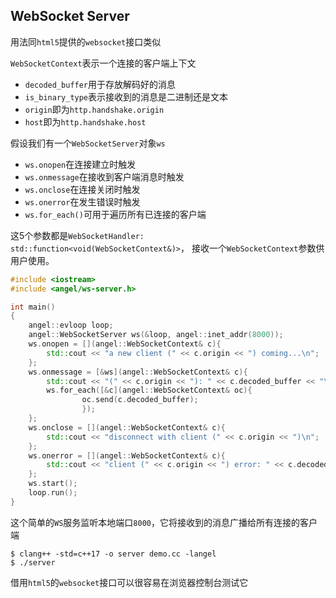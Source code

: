 WebSocket Server
---
用法同`html5`提供的`websocket`接口类似

`WebSocketContext`表示一个连接的客户端上下文
+ `decoded_buffer`用于存放解码好的消息
+ `is_binary_type`表示接收到的消息是二进制还是文本
+ `origin`即为`http.handshake.origin`
+ `host`即为`http.handshake.host`

假设我们有一个`WebSocketServer`对象`ws`
+ `ws.onopen`在连接建立时触发
+ `ws.onmessage`在接收到客户端消息时触发
+ `ws.onclose`在连接关闭时触发
+ `ws.onerror`在发生错误时触发
+ `ws.for_each()`可用于遍历所有已连接的客户端

这5个参数都是`WebSocketHandler: std::function<void(WebSocketContext&)>`，
接收一个`WebSocketContext`参数供用户使用。

```cpp
#include <iostream>
#include <angel/ws-server.h>

int main()
{
    angel::evloop loop;
    angel::WebSocketServer ws(&loop, angel::inet_addr(8000));
    ws.onopen = [](angel::WebSocketContext& c){
        std::cout << "a new client (" << c.origin << ") coming...\n";
    };
    ws.onmessage = [&ws](angel::WebSocketContext& c){
        std::cout << "(" << c.origin << "): " << c.decoded_buffer << "\n";
        ws.for_each([&c](angel::WebSocketContext& oc){
                oc.send(c.decoded_buffer);
                });
    };
    ws.onclose = [](angel::WebSocketContext& c){
        std::cout << "disconnect with client (" << c.origin << ")\n";
    };
    ws.onerror = [](angel::WebSocketContext& c){
        std::cout << "client (" << c.origin << ") error: " << c.decoded_buffer << "\n";
    };
    ws.start();
    loop.run();
}
```

这个简单的`WS`服务监听本地端口`8000`，它将接收到的消息广播给所有连接的客户端

```
$ clang++ -std=c++17 -o server demo.cc -langel
$ ./server
```
借用`html5`的`websocket`接口可以很容易在浏览器控制台测试它
